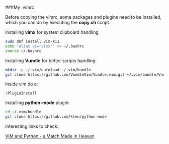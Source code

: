 ###My .vimrc

Before copying the vimrc, some packages and plugins need to be installed, which you can do by executing the **copy.sh** script.

Installing **vimx** for system clipboard handling
```bash
sudo dnf install vim-X11
echo "alias vi='vimx'" >> ~/.bashrc
source ~/.bashrc
```

Installing **Vundle** for better scripts handling:
```bash
mkdir -p ~/.vim/autoload ~/.vim/bundle
git clone https://github.com/VundleVim/Vundle.vim.git ~/.vim/bundle/Vundle.vim
```

Inside vim do a: 
```
:PluginInstall
```

Installing **python-mode** plugin:
```bash
cd ~/.vim/bundle
git clone https://github.com/klen/python-mode
```

Interesting links to check:

[VIM and Python - a Match Made in Heaven](https://realpython.com/blog/python/vim-and-python-a-match-made-in-heaven/#.V1rCrYQnlFs.hackernews)
